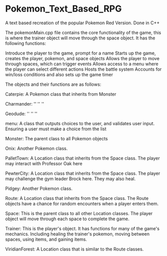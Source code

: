 # Pokemon_Text_Based_RPG
A text based recreation of the popular Pokemon Red Version. Done in C++

The pokemonMain.cpp file contains the core functionality of the game, this is where the trainer object will move through the space object. 
It has the following functions:

Introduce the player to the game, prompt for a name
Starts up the game, creates the player, pokemon, and space objects
Allows the player to move through spaces, which can trigger events
Allows access to a menu where the player can select different actions
Hosts the battle system
Accounts for win/loss conditions and also sets up the game timer

The objects and their functions are as follows:

Caterpie: A Pokemon class that inherits from Monster

Charmander: ''             ''                ''

Geodude:    ''             ''                ''

menu: A class that outputs choices to the user, and validates user input. Ensuring a user must make a choice from the list

Monster: The parent class to all Pokemon objects

Onix: Another Pokemon class.

PalletTown: A Location class that inherits from the Space class. The player may interact with Professor Oak here

PewterCity: A Location class that inherits from the Space class. The player may challenge the gym leader Brock here. They may also heal.

Pidgey: Another Pokemon class.

Route: A Location class that inherits from the Space class. The Route objects have a chance for random encounters when a player enters them.

Space: This is the parent class to all other Location classes. The player object will move through each space to complete the game.

Trainer: This is the player's object. It has functions for many of the game's mechanics. Including healing the trainer's pokemon, moving between spaces, using items, and gaining items.

ViridianForest: A Location class that is similar to the Route classes.
